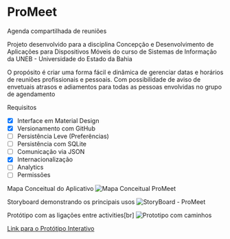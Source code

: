 # ProMeet
Agenda compartilhada de reuniões

Projeto desenvolvido para a disciplina Concepção e Desenvolvimento de Aplicações para
Dispositivos Móveis do curso de Sistemas de Informação da UNEB - Universidade do Estado da Bahia

O propósito é criar uma forma fácil e dinâmica de gerenciar datas e horários de reuniões
profissionais e pessoais. Com possibilidade de aviso de envetuais atrasos e adiamentos para
todas as pessoas envolvidas no grupo de agendamento

Requisitos
- [X] Interface em Material Design
- [X] Versionamento com GitHub
- [ ] Persistência Leve (Preferências)
- [ ] Persistência com SQLite
- [ ] Comunicação via JSON
- [X] Internacionalização
- [ ] Analytics
- [ ] Permissões

Mapa Conceitual do Aplicativo
![Mapa Conceitual ProMeet](https://user-images.githubusercontent.com/21364420/176426518-1a47d3cd-c546-4580-9c32-f6bef24ac246.jpg)

Storyboard demonstrando os principais usos
![StoryBoard - ProMeet](https://user-images.githubusercontent.com/21364420/176426709-2a349d8c-59fa-4bef-8c9c-4ddb63946573.jpg)

Protótipo com as ligações entre activities[br]
![Prototipo com caminhos](https://user-images.githubusercontent.com/21364420/176427033-4f0d2e64-ce4e-4c8b-92cf-709a8e7448c9.jpg)

[Link para o Protótipo Interativo](https://app.uizard.io/p/7e35d407)
